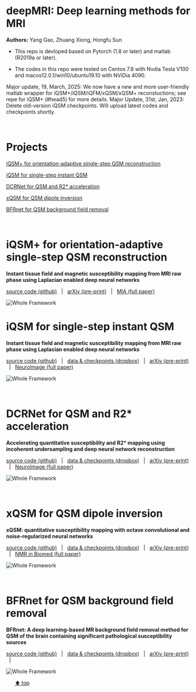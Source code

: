 # deepMRI: Deep learning methods for MRI

**Authors:** Yang Gao, Zhuang Xiong, Hongfu Sun

- This repo is devloped based on Pytorch (1.8 or later) and matlab (R2019a or later). 

- The codes in this repo were tested on Centos 7.8 with Nvdia Tesla V100 and macos12.0.1/win10/ubuntu19.10 with NViDia 4090.

Major update, 19, March, 2025: We now have a new and more user-friendly matlab wrapper for iQSM+/iQSM/iQFM/xQSM/xQSM+ reconstuctions; see repe for iQSM+ (#head5) for more details.
Major Update, 31st, Jan, 2023: Delete old-version iQSM checkpoints. Will upload latest codes and checkpoints shortly.

&nbsp;
&nbsp;
&nbsp;

# Projects
[iQSM+ for orientation-adaptive single-step QSM reconstruction](#head5)

[iQSM for single-step instant QSM](#head4)

[DCRNet for QSM and R2* acceleration](#head3)

[xQSM for QSM dipole inversion](#head2)

[BFRnet for QSM background field removal](#head1)

&nbsp;
&nbsp;
&nbsp;

# <span id="head5"> iQSM+ for orientation-adaptive single-step QSM reconstruction </span>
**Instant tissue field and magnetic susceptibility mapping from MRI raw phase using Laplacian enabled deep neural networks**

[source code (github)](https://github.com/sunhongfu/deepMRI/tree/master/iQSM_Plus) &nbsp;  | &nbsp;   [arXiv (pre-print)](https://arxiv.org/abs/2311.07823) &nbsp;  |  &nbsp;  [MIA (full paper)](https://doi.org/10.1016/j.media.2024.103160)

![Whole Framework](https://github.com/sunhongfu/deepMRI/blob/master/iQSM_Plus/figs/fig1.png)

# <span id="head4"> iQSM for single-step instant QSM </span>
**Instant tissue field and magnetic susceptibility mapping from MRI raw phase using Laplacian enabled deep neural networks**

[source code (github)](https://github.com/sunhongfu/deepMRI/tree/master/iQSM) &nbsp;  | &nbsp;  [data & checkpoints (dropbox)](https://www.dropbox.com/sh/9kmbytgf3jpj7bh/AACUZJ1KlJ1AFCPMIVyRFJi5a?dl=0) &nbsp;  | &nbsp;  [arXiv (pre-print)](https://arxiv.org/abs/2111.07665) &nbsp;  |  &nbsp;  [NeuroImage (full paper)](https://www.sciencedirect.com/science/article/pii/S1053811922005274)

![Whole Framework](https://www.dropbox.com/s/7bxkyu1utxux76k/Figs_1.png?raw=1)

&nbsp;
&nbsp;
&nbsp;

# <span id="head3"> DCRNet for QSM and R2* acceleration </span>
**Accelerating quantitative susceptibility and R2\* mapping using incoherent undersampling and deep neural network reconstruction**

[source code (github)](https://github.com/sunhongfu/deepMRI/tree/master/DCRNet) &nbsp;  | &nbsp;  [data & checkpoints (dropbox)](https://www.dropbox.com/sh/p9k9rq8zux2bkzq/AADSgw3bECQ9o1dPpIoE5b85a?dl=0) &nbsp;  | &nbsp;  [arXiv (pre-print)](https://arxiv.org/abs/2103.09375) &nbsp;  |  &nbsp;  [NeuroImage (full paper)](https://www.sciencedirect.com/science/article/pii/S1053811921006790)

![Whole Framework](https://www.dropbox.com/s/f729s5l2xvpwjfx/Figs_1.png?raw=1)

&nbsp;
&nbsp;
&nbsp;

# <span id="head2"> xQSM for QSM dipole inversion </span>
**xQSM: quantitative susceptibility mapping with octave convolutional and noise-regularized neural networks**

[source code (github)](https://github.com/sunhongfu/deepMRI/tree/master/xQSM) &nbsp;  | &nbsp;  [data & checkpoints (dropbox)](https://www.dropbox.com/sh/weps2m849svsh93/AAAAPqqKcLkL10Arqhy-3h_Fa?dl=0) &nbsp;  | &nbsp;  [arXiv (pre-print)](https://arxiv.org/abs/2004.06281) &nbsp;  | &nbsp;  [NMR in Biomed (full paper)](https://analyticalsciencejournals.onlinelibrary.wiley.com/doi/full/10.1002/nbm.4461)

![Whole Framework](https://www.dropbox.com/s/bq7gsc540gy2kgc/Fig1.png?raw=1)

&nbsp;
&nbsp;
&nbsp;

# <span id="head1"> BFRnet for QSM background field removal </span>
**BFRnet: A deep learning-based MR background field removal method for QSM of the brain containing significant pathological susceptibility sources**

[source code (github)](https://github.com/sunhongfu/deepMRI/tree/master/BFRnet) &nbsp;  | &nbsp;  [data & checkpoints (dropbox)](https://www.dropbox.com/sh/q678oapc65evrfa/AADh2CGeUzhHh6q9t3Fe3fVVa?dl=0) &nbsp;  | &nbsp;  [arXiv (pre-print)](https://arxiv.org/abs/2204.02760) &nbsp;  | &nbsp;  

![Whole Framework](https://www.dropbox.com/s/fe408itfqdh61lx/Picture1.tif?raw=1)

&nbsp;
&nbsp;
&nbsp;
[⬆ top](#readme)
